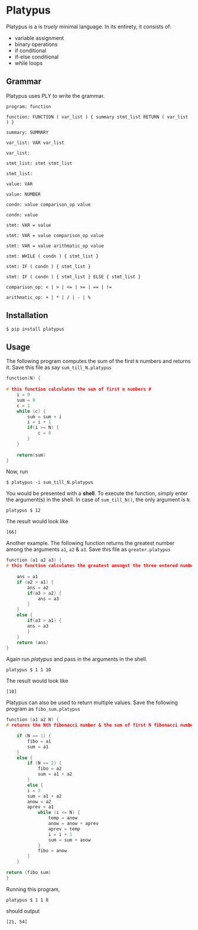 # Platypus

Platypus is a is *truely* minimal language. In its entirety, it consists of:

* variable assignment
* binary operations
* if conditional
* if-else conditional
* while loops

## Grammar

Platypus uses PLY to write the grammar.

    program: function

    function: FUNCTION ( var_list ) { summary stmt_list RETURN ( var_list ) }

    summary: SUMMARY

    var_list: VAR var_list

    var_list:

    stmt_list: stmt stmt_list

    stmt_list:

    value: VAR

    value: NUMBER

    condn: value comparison_op value

    condn: value

    stmt: VAR = value

    stmt: VAR = value comparison_op value

    stmt: VAR = value arithmatic_op value

    stmt: WHILE ( condn ) { stmt_list }

    stmt: IF ( condn ) { stmt_list }

    stmt: IF ( condn ) { stmt_list } ELSE { stmt_list }

    comparison_op: < | > | <= | >= | == | !=

    arithmatic_op: + | * | / | - | %

## Installation

```
$ pip install platypus
```

## Usage

The following program computes the sum of the first `N` numbers and returns it. Save this file as say `sum_till_N.platypus`

```C
function(N) {
    
# this function calculates the sum of first n numbers #
    i = 0
    sum = 0
    c = 1
    while (c) {
        sum = sum + i
        i = i + 1
        if(i >= N) {
            c = 0
        }
    }
    
    return(sum)
}
```

Now, run

```
$ platypus -i sum_till_N.platypus
```

You would be presented with a **shell**. To execute the function, simply enter the argument(s) in the shell. In case of `sum_till_N()`, the only argument is `N`.


```
platypus $ 12
```

The result would look like

```
[66]
```

	
Another example. The following function returns the greatest number among the arguments `a1`, `a2` & `a3`. Save this file as `greater.platypus`

```C
function (a1 a2 a3) {
# this function calculates the greatest amongst the three entered numbers #
    
    ans = a1
    if (a2 > a1) {
        ans = a2
        if(a3 > a2) {
            ans = a3
        }
    }
    else {
        if(a3 > a1) {
        ans = a3
        }
    }
    return (ans)
}
```

Again run *platypus* and pass in the arguments in the shell.

```
platypus $ 1 1 10
```

The result would look like

```
[10]
```

Platypus can also be used to return multiple values. Save the following program as `fibo_sum.platypus`

```C
function (a1 a2 N) {
# returns the Nth fibonacci number & the sum of first N fibonacci numbers#

    if (N == 1) {
        fibo = a1
        sum = a1
    }
    else {
        if (N == 2) {
            fibo = a2
            sum = a1 + a2
        }
        else {
        i = 3
        sum = a1 + a2
        anow = a2
        aprev = a1
            while (i <= N) {
                temp = anow
                anow = anow + aprev
                aprev = temp
                i = i + 1
                sum = sum + anow
            }
            fibo = anow
        }
    }

return (fibo sum)
}
```

Running this program,
            
```
platypus $ 1 1 8
```

should output

```
[21, 54]
```
